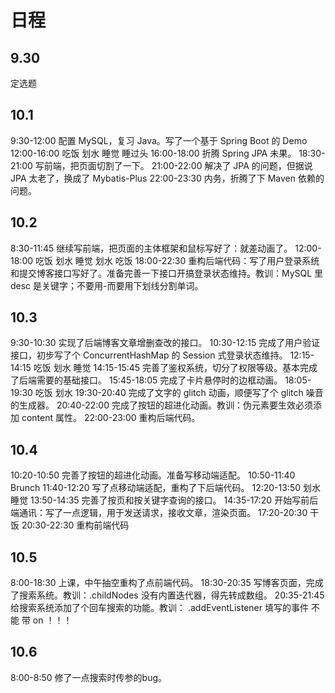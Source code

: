 # 日程
## 9.30
定选题
## 10.1
9:30-12:00 配置 MySQL，复习 Java。写了一个基于 Spring Boot 的 Demo
12:00-16:00 吃饭 划水 睡觉 睡过头
16:00-18:00 折腾 Spring JPA 未果。
18:30-21:00 写前端，把页面切割了一下。
21:00-22:00 解决了 JPA 的问题，但据说 JPA 太老了，换成了 Mybatis-Plus
22:00-23:30 内务，折腾了下 Maven 依赖的问题。
## 10.2
8:30-11:45 继续写前端，把页面的主体框架和鼠标写好了：就差动画了。
12:00-18:00 吃饭 划水 睡觉 划水 吃饭
18:00-22:30 重构后端代码：写了用户登录系统和提交博客接口写好了。准备完善一下接口开搞登录状态维持。教训：MySQL 里 desc 是关键字；不要用-而要用下划线分割单词。
## 10.3
9:30-10:30 实现了后端博客文章增删查改的接口。
10:30-12:15 完成了用户验证接口，初步写了个 ConcurrentHashMap 的 Session 式登录状态维持。
12:15-14:15 吃饭 划水 睡觉
14:15-15:45 完善了鉴权系统，切分了权限等级。基本完成了后端需要的基础接口。
15:45-18:05 完成了卡片悬停时的边框动画。
18:05-19:30 吃饭 划水
19:30-20:40 完成了文字的 glitch 动画，顺便写了个 glitch 噪音的生成器。
20:40-22:00 完成了按钮的超进化动画。教训：伪元素要生效必须添加 content 属性。
22:00-23:00 重构后端代码。

## 10.4
10:20-10:50 完善了按钮的超进化动画。准备写移动端适配。
10:50-11:40 Brunch
11:40-12:20 写了点移动端适配，重构了下后端代码。
12:20-13:50 划水 睡觉
13:50-14:35 完善了按页和按关键字查询的接口。
14:35-17:20 开始写前后端通讯：写了一点逻辑，用于发送请求，接收文章，渲染页面。
17:20-20:30 干饭
20:30-22:30 重构前端代码

## 10.5
8:00-18:30 上课，中午抽空重构了点前端代码。
18:30-20:35 写博客页面，完成了搜索系统。教训：.childNodes 没有内置迭代器，得先转成数组。
20:35-21:45 给搜索系统添加了个回车搜索的功能。教训： .addEventListener 填写的事件 不 能 带 on ！！！

## 10.6
8:00-8:50 修了一点搜索时传参的bug。
